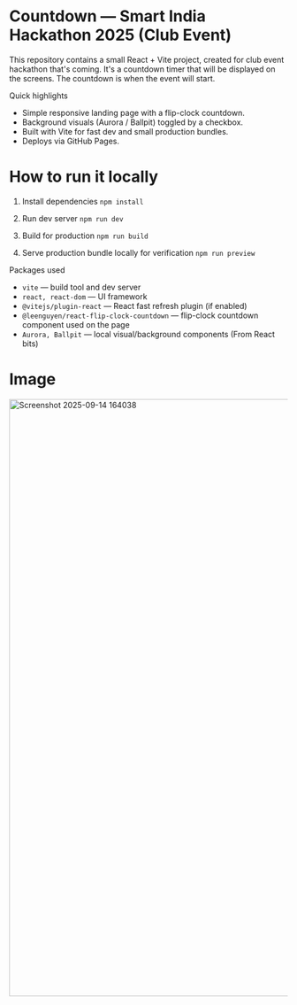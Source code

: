 # Countdown — Smart India Hackathon 2025 (Club Event)

This repository contains a small React + Vite project, created for club event hackathon that's coming. It's a countdown timer that will be displayed on the screens. The countdown is when the event will start. 

Quick highlights
- Simple responsive landing page with a flip-clock countdown.
- Background visuals (Aurora / Ballpit) toggled by a checkbox.
- Built with Vite for fast dev and small production bundles.
- Deploys via GitHub Pages.

# How to run it locally


1. Install dependencies
   `npm install`

2. Run dev server
   `npm run dev`

3. Build for production
   `npm run build`

4. Serve production bundle locally for verification
   `npm run preview`


Packages used
- `vite` — build tool and dev server
- `react, react-dom` — UI framework
- `@vitejs/plugin-react` — React fast refresh plugin (if enabled)
- `@leenguyen/react-flip-clock-countdown` — flip-clock countdown component used on the page
- `Aurora, Ballpit` — local visual/background components (From React bits)

# Image 
<img width="1919" height="1079" alt="Screenshot 2025-09-14 164038" src="https://github.com/user-attachments/assets/34397950-4b17-4ba1-9a90-c056832515e4" />
